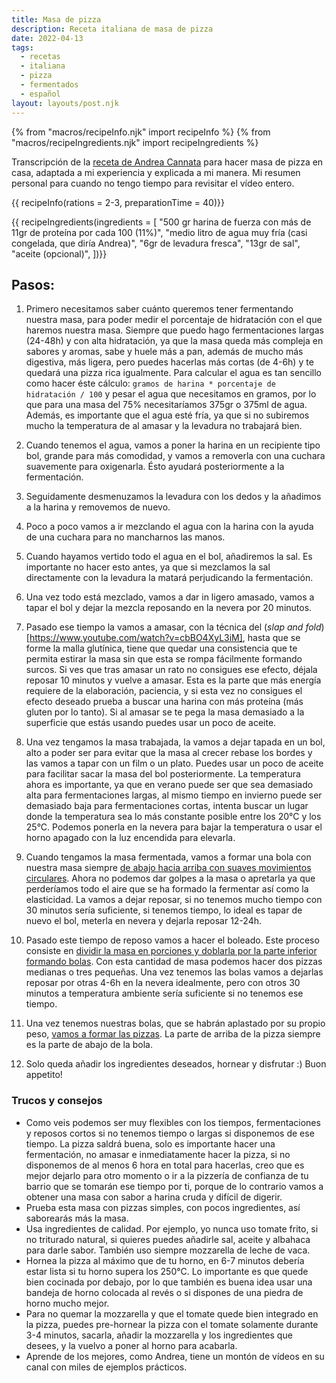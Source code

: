 ```yaml
---
title: Masa de pizza
description: Receta italiana de masa de pizza
date: 2022-04-13
tags:
  - recetas
  - italiana
  - pizza
  - fermentados
  - español
layout: layouts/post.njk
---
```


{% from "macros/recipeInfo.njk" import recipeInfo %}
{% from "macros/recipeIngredients.njk" import recipeIngredients %}

Transcripción de la [receta de Andrea Cannata](https://www.youtube.com/watch?v=-xqdGTKALYs) para hacer masa de pizza en casa, adaptada a mi experiencia y explicada a mi manera. Mi resumen personal para cuando no tengo tiempo para revisitar el vídeo entero.

{{ recipeInfo(rations = 2-3, preparationTime = 40)}}

{{ recipeIngredients(ingredients = [
  "500 gr harina de fuerza con más de 11gr de proteína por cada 100 (11%)",
  "medio litro de agua muy fría (casi congelada, que diría Andrea)",
  "6gr de levadura fresca",
  "13gr de sal",
  "aceite (opcional)",
])}}

## Pasos:

1. Primero necesitamos saber cuánto queremos tener fermentando nuestra masa, para poder medir el porcentaje de hidratación con el que haremos nuestra masa. Siempre que puedo hago fermentaciones largas (24-48h) y con alta hidratación, ya que la masa queda más compleja en sabores y aromas, sabe y huele más a pan, además de mucho más digestiva, más ligera, pero puedes hacerlas más cortas (de 4-6h) y te quedará una pizza rica igualmente. Para calcular el agua es tan sencillo como hacer éste cálculo: `gramos de harina * porcentaje de hidratación / 100` y pesar el agua que necesitamos en gramos, por lo que para una masa del 75% necesitaríamos 375gr o 375ml de agua. Además, es importante que el agua esté fría, ya que si no subiremos mucho la temperatura de al amasar y la levadura no trabajará bien.

1. Cuando tenemos el agua, vamos a poner la harina en un recipiente tipo bol, grande para más comodidad, y vamos a removerla con una cuchara suavemente para oxigenarla. Ésto ayudará posteriormente a la fermentación.

1. Seguidamente desmenuzamos la levadura con los dedos y la añadimos a la harina y removemos de nuevo.

1. Poco a poco vamos a ir mezclando el agua con la harina con la ayuda de una cuchara para no mancharnos las manos.

1. Cuando hayamos vertido todo el agua en el bol, añadiremos la sal. Es importante no hacer esto antes, ya que si mezclamos la sal directamente con la levadura la matará perjudicando la fermentación.

1. Una vez todo está mezclado, vamos a dar in ligero amasado, vamos a tapar el bol y dejar la mezcla reposando en la nevera por 20 minutos.

1. Pasado ese tiempo la vamos a amasar, con la técnica del (_slap and fold_)[https://www.youtube.com/watch?v=cbBO4XyL3iM], hasta que se forme la malla glutínica, tiene que quedar una consistencia que te permita estirar la masa sin que esta se rompa fácilmente formando surcos. Si ves que tras amasar un rato no consigues ese efecto, déjala reposar 10 minutos y vuelve a amasar. Esta es la parte que más energía requiere de la elaboración, paciencia, y si esta vez no consigues el efecto deseado prueba a buscar una harina con más proteína (más gluten por lo tanto). Si al amasar se te pega la masa demasiado a la superficie que estás usando puedes usar un poco de aceite.

1. Una vez tengamos la masa trabajada, la vamos a dejar tapada en un bol, alto a poder ser para evitar que la masa al crecer rebase los bordes y las vamos a tapar con un film o un plato. Puedes usar un poco de aceite para facilitar sacar la masa del bol posteriormente. La temperatura ahora es importante, ya que en verano puede ser que sea demasiado alta para fermentaciones largas, al mismo tiempo en invierno puede ser demasiado baja para fermentaciones cortas, intenta buscar un lugar donde la temperatura sea lo más constante posible entre los 20°C y los 25°C. Podemos ponerla en la nevera para bajar la temperatura o usar el horno apagado con la luz encendida para elevarla.

1. Cuando tengamos la masa fermentada, vamos a formar una bola con nuestra masa siempre [de abajo hacia arriba con suaves movimientos circulares](https://youtu.be/-xqdGTKALYs?t=1068). Ahora no podemos dar golpes a la masa o apretarla ya que perderíamos todo el aire que se ha formado la fermentar así como la elasticidad. La vamos a dejar reposar, si no tenemos mucho tiempo con 30 minutos sería suficiente, si tenemos tiempo, lo ideal es tapar de nuevo el bol, meterla en nevera y dejarla reposar 12-24h.

1. Pasado este tiempo de reposo vamos a hacer el boleado. Este proceso consiste en [dividir la masa en porciones y doblarla por la parte inferior formando bolas](https://youtu.be/1Gt6_W_3N8c?t=647). Con esta cantidad de masa podemos hacer dos pizzas medianas o tres pequeñas. Una vez tenemos las bolas vamos a dejarlas reposar por otras 4-6h en la nevera idealmente, pero con otros 30 minutos a temperatura ambiente sería suficiente si no tenemos ese tiempo.

1. Una vez tenemos nuestras bolas, que se habrán aplastado por su propio peso, [vamos a formar las pizzas](https://youtu.be/-xqdGTKALYs?t=1323). La parte de arriba de la pizza siempre es la parte de abajo de la bola.

1. Solo queda añadir los ingredientes deseados, hornear y disfrutar :) Buon appetito!

### Trucos y consejos

- Como veis podemos ser muy flexibles con los tiempos, fermentaciones y reposos cortos si no tenemos tiempo o largas si disponemos de ese tiempo. La pizza saldrá buena, solo es importante hacer una fermentación, no amasar e inmediatamente hacer la pizza, si no disponemos de al menos 6 hora en total para hacerlas, creo que es mejor dejarlo para otro momento o ir a la pizzería de confianza de tu barrio que se tomarán ese tiempo por ti, porque de lo contrario vamos a obtener una masa con sabor a harina cruda y difícil de digerir.
- Prueba esta masa con pizzas simples, con pocos ingredientes, así saborearás más la masa.
- Usa ingredientes de calidad. Por ejemplo, yo nunca uso tomate frito, si no triturado natural, si quieres puedes añadirle sal, aceite y albahaca para darle sabor. También uso siempre mozzarella de leche de vaca.
- Hornea la pizza al máximo que de tu horno, en 6-7 minutos debería estar lista si tu horno supera los 250°C. Lo importante es que quede bien cocinada por debajo, por lo que también es buena idea usar una bandeja de horno colocada al revés o si dispones de una piedra de horno mucho mejor.
- Para no quemar la mozzarella y que el tomate quede bien integrado en la pizza, puedes pre-hornear la pizza con el tomate solamente durante 3-4 minutos, sacarla, añadir la mozzarella y los ingredientes que desees, y la vuelvo a poner al horno para acabarla.
- Aprende de los mejores, como Andrea, tiene un montón de vídeos en su canal con miles de ejemplos prácticos.
